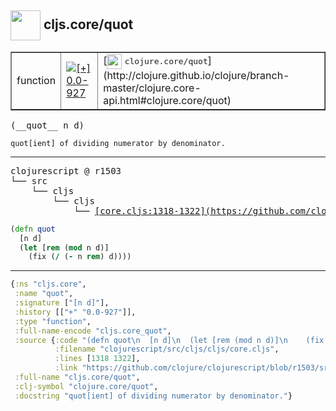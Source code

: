 ## <img width="48px" valign="middle" src="http://i.imgur.com/Hi20huC.png"> cljs.core/quot

 <table border="1">
<tr>
<td>function</td>
<td><a href="https://github.com/cljsinfo/api-refs/tree/0.0-927"><img valign="middle" alt="[+] 0.0-927" src="https://img.shields.io/badge/+-0.0--927-lightgrey.svg"></a> </td>
<td>
[<img height="24px" valign="middle" src="http://i.imgur.com/1GjPKvB.png"> <samp>clojure.core/quot</samp>](http://clojure.github.io/clojure/branch-master/clojure.core-api.html#clojure.core/quot)
</td>
</tr>
</table>

 <samp>
(__quot__ n d)<br>
</samp>

```
quot[ient] of dividing numerator by denominator.
```

---

 <pre>
clojurescript @ r1503
└── src
    └── cljs
        └── cljs
            └── <ins>[core.cljs:1318-1322](https://github.com/clojure/clojurescript/blob/r1503/src/cljs/cljs/core.cljs#L1318-L1322)</ins>
</pre>

```clj
(defn quot
  [n d]
  (let [rem (mod n d)]
    (fix (/ (- n rem) d))))
```


---

```clj
{:ns "cljs.core",
 :name "quot",
 :signature ["[n d]"],
 :history [["+" "0.0-927"]],
 :type "function",
 :full-name-encode "cljs.core_quot",
 :source {:code "(defn quot\n  [n d]\n  (let [rem (mod n d)]\n    (fix (/ (- n rem) d))))",
          :filename "clojurescript/src/cljs/cljs/core.cljs",
          :lines [1318 1322],
          :link "https://github.com/clojure/clojurescript/blob/r1503/src/cljs/cljs/core.cljs#L1318-L1322"},
 :full-name "cljs.core/quot",
 :clj-symbol "clojure.core/quot",
 :docstring "quot[ient] of dividing numerator by denominator."}

```
